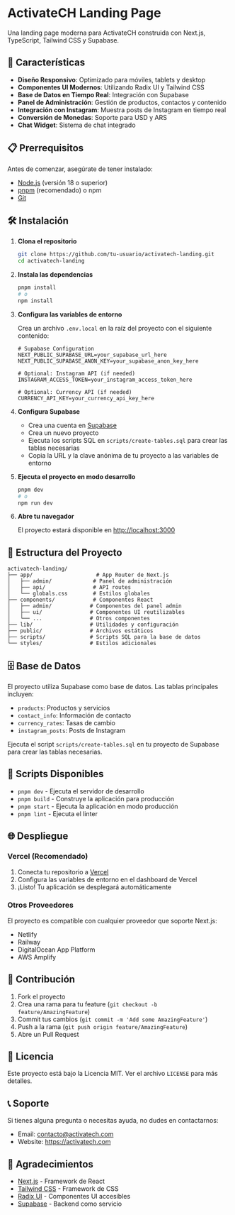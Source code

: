 # ActivateCH Landing Page

Una landing page moderna para ActivateCH construida con Next.js, TypeScript, Tailwind CSS y Supabase.

## 🚀 Características

- **Diseño Responsivo**: Optimizado para móviles, tablets y desktop
- **Componentes UI Modernos**: Utilizando Radix UI y Tailwind CSS
- **Base de Datos en Tiempo Real**: Integración con Supabase
- **Panel de Administración**: Gestión de productos, contactos y contenido
- **Integración con Instagram**: Muestra posts de Instagram en tiempo real
- **Conversión de Monedas**: Soporte para USD y ARS
- **Chat Widget**: Sistema de chat integrado

## 📋 Prerrequisitos

Antes de comenzar, asegúrate de tener instalado:

- [Node.js](https://nodejs.org/) (versión 18 o superior)
- [pnpm](https://pnpm.io/) (recomendado) o npm
- [Git](https://git-scm.com/)

## 🛠️ Instalación

1. **Clona el repositorio**
   ```bash
   git clone https://github.com/tu-usuario/activatech-landing.git
   cd activatech-landing
   ```

2. **Instala las dependencias**
   ```bash
   pnpm install
   # o
   npm install
   ```

3. **Configura las variables de entorno**
   
   Crea un archivo `.env.local` en la raíz del proyecto con el siguiente contenido:
   ```env
   # Supabase Configuration
   NEXT_PUBLIC_SUPABASE_URL=your_supabase_url_here
   NEXT_PUBLIC_SUPABASE_ANON_KEY=your_supabase_anon_key_here
   
   # Optional: Instagram API (if needed)
   INSTAGRAM_ACCESS_TOKEN=your_instagram_access_token_here
   
   # Optional: Currency API (if needed)
   CURRENCY_API_KEY=your_currency_api_key_here
   ```

4. **Configura Supabase**
   
   - Crea una cuenta en [Supabase](https://supabase.com/)
   - Crea un nuevo proyecto
   - Ejecuta los scripts SQL en `scripts/create-tables.sql` para crear las tablas necesarias
   - Copia la URL y la clave anónima de tu proyecto a las variables de entorno

5. **Ejecuta el proyecto en modo desarrollo**
   ```bash
   pnpm dev
   # o
   npm run dev
   ```

6. **Abre tu navegador**
   
   El proyecto estará disponible en [http://localhost:3000](http://localhost:3000)

## 📁 Estructura del Proyecto

```
activatech-landing/
├── app/                    # App Router de Next.js
│   ├── admin/             # Panel de administración
│   ├── api/               # API routes
│   └── globals.css        # Estilos globales
├── components/            # Componentes React
│   ├── admin/            # Componentes del panel admin
│   ├── ui/               # Componentes UI reutilizables
│   └── ...               # Otros componentes
├── lib/                  # Utilidades y configuración
├── public/               # Archivos estáticos
├── scripts/              # Scripts SQL para la base de datos
└── styles/               # Estilos adicionales
```

## 🗄️ Base de Datos

El proyecto utiliza Supabase como base de datos. Las tablas principales incluyen:

- `products`: Productos y servicios
- `contact_info`: Información de contacto
- `currency_rates`: Tasas de cambio
- `instagram_posts`: Posts de Instagram

Ejecuta el script `scripts/create-tables.sql` en tu proyecto de Supabase para crear las tablas necesarias.

## 🚀 Scripts Disponibles

- `pnpm dev` - Ejecuta el servidor de desarrollo
- `pnpm build` - Construye la aplicación para producción
- `pnpm start` - Ejecuta la aplicación en modo producción
- `pnpm lint` - Ejecuta el linter

## 🌐 Despliegue

### Vercel (Recomendado)

1. Conecta tu repositorio a [Vercel](https://vercel.com/)
2. Configura las variables de entorno en el dashboard de Vercel
3. ¡Listo! Tu aplicación se desplegará automáticamente

### Otros Proveedores

El proyecto es compatible con cualquier proveedor que soporte Next.js:
- Netlify
- Railway
- DigitalOcean App Platform
- AWS Amplify

## 🤝 Contribución

1. Fork el proyecto
2. Crea una rama para tu feature (`git checkout -b feature/AmazingFeature`)
3. Commit tus cambios (`git commit -m 'Add some AmazingFeature'`)
4. Push a la rama (`git push origin feature/AmazingFeature`)
5. Abre un Pull Request

## 📝 Licencia

Este proyecto está bajo la Licencia MIT. Ver el archivo `LICENSE` para más detalles.

## 📞 Soporte

Si tienes alguna pregunta o necesitas ayuda, no dudes en contactarnos:

- Email: contacto@activatech.com
- Website: https://activatech.com

## 🙏 Agradecimientos

- [Next.js](https://nextjs.org/) - Framework de React
- [Tailwind CSS](https://tailwindcss.com/) - Framework de CSS
- [Radix UI](https://www.radix-ui.com/) - Componentes UI accesibles
- [Supabase](https://supabase.com/) - Backend como servicio 